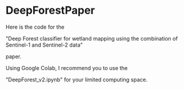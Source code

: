 # DeepForestPaper

Here is the code for the

"Deep Forest classifier for wetland mapping using the combination of Sentinel-1 and Sentinel-2 data"

paper.

Using Google Colab, I recommend you to use the 

"DeepForest_v2.ipynb" for your limited computing space.
